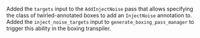 Added the `targets` input to the `AddInjectNoise` pass that allows specifying the class of twirled-annotated boxes to add an `InjectNoise` annotation to. 
Added the `inject_noise_targets` input to `generate_boxing_pass_manager` to trigger this ability in the boxing transpiler.
